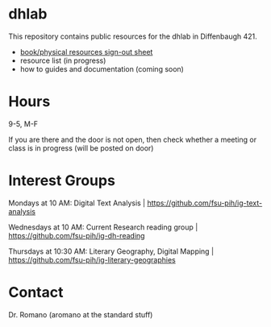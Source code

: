 # dhlab

This repository contains public resources for the dhlab in Diffenbaugh 421. 

- [book/physical resources sign-out sheet](https://github.com/fsu-pih/dhlab/blob/master/CheckOutSheet.csv)
- resource list (in progress)
- how to guides and documentation (coming soon)

# Hours
9-5, M-F

If you are there and the door is not open, then check whether a meeting or class is in progress (will be posted on door)

# Interest Groups

Mondays at 10 AM: Digital Text Analysis | https://github.com/fsu-pih/ig-text-analysis

Wednesdays at 10 AM: Current Research reading group | https://github.com/fsu-pih/ig-dh-reading 

Thursdays at 10:30 AM: Literary Geography, Digital Mapping | https://github.com/fsu-pih/ig-literary-geographies 

# Contact
Dr. Romano (aromano at the standard stuff)
